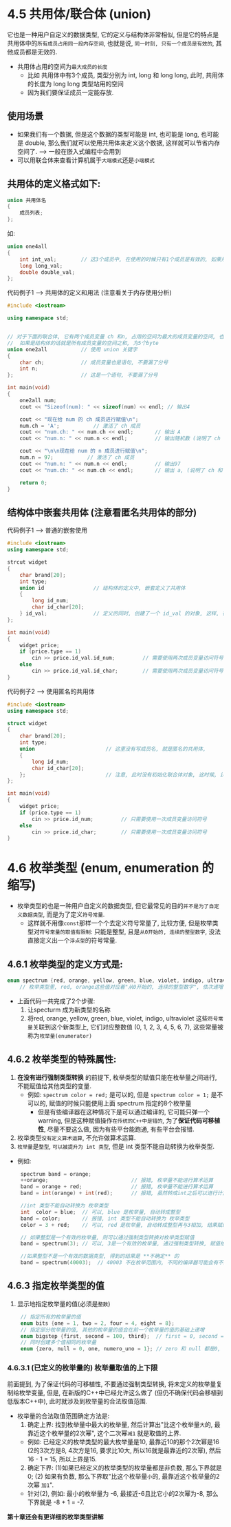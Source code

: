 # 4.5 共用体/联合体 (union)
它也是一种用户自定义的数据类型, 它的定义与结构体非常相似, 但是它的特点是共用体中的`所有成员占用同一段内存空间`, 也就是说, `同一时刻, 只有一个成员是有效的`, 其他成员都是无效的. 
- 共用体占用的空间为`最大成员的长度`
  - 比如 共用体中有3个成员, 类型分别为 int, long 和 long long, 此时, 共用体的长度为 long long 类型站用的空间
  - 因为我们要保证成员一定能存放.



## 使用场景
- 如果我们有一个数据, 但是这个数据的类型可能是 int, 也可能是 long, 也可能是 double, 那么我们就可以使用共用体来定义这个数据, 这样就可以节省内存空间了.  --> 一般在嵌入式编程中会用到
- 可以用联合体来查看计算机属于`大端模式`还是`小端模式`



## 共用体的定义格式如下:
```cpp
union 共用体名
{
    成员列表;
};
```
如:
```cpp
union one4all
{
    int int_val;        // 这3个成员中, 在使用的时候只有1个成员是有效的, 如果用了 int_val, long_val 和 double_val 就都不能用了
    long long_val;
    double double_val;
};
```

代码例子1 --> 共用体的定义和用法 (注意看关于内存使用分析)
```cpp
#include <iostream>

using namespace std;


// 对于下面的联合体, 它有两个成员变量 ch 和n, 占用的空间为最大的成员变量的空间, 也就是4个byte, 
//  如果是结构体的话就是所有成员变量的空间之和, 为5个byte
union one2all           // 使用 union 关键字
{
    char ch;            // 成员变量也是语句, 不要漏了分号
    int n;
};                      // 这是一个语句, 不要漏了分号

int main(void)
{
    one2all num;
    cout << "Sizeof(num): " << sizeof(num) << endl; // 输出4

    cout << "现在给 num 的 ch 成员进行赋值\n";
    num.ch = 'A';           // 激活了 ch 成员
    cout << "num.ch: " << num.ch << endl;       // 输出 A
    cout << "num.n: " << num.n << endl;         // 输出随机数 (说明了 ch 和 n 共用了同一块内存, 但是ch只占用了一个byte, 还有3个byte没有初始化, 所以n的值看上去是随机的)

    cout << "\n\n现在给 num 的 n 成员进行赋值\n";
    num.n = 97;           // 激活了 ch 成员
    cout << "num.n: " << num.n << endl;         // 输出97
    cout << "num.ch: " << num.ch << endl;       // 输出 a, (说明了 ch 和 n 共用了同一块内存, n占用了4个 byte, 把整块内存用完了, 所以 ch 直接读取了 n 的值, 也就是97, 97对应的ASCII码就是a)

    return 0;
}
```

## 结构体中嵌套共用体 (注意看匿名共用体的部分)
代码例子1 --> 普通的嵌套使用
```cpp
#include <iostream>
using namespace std;

strcut widget
{
    char brand[20];
    int type;
    union id                // 结构体的定义中, 嵌套定义了共用体
    {
        long id_num;
        char id_char[20];
    } id_val;               // 定义的同时, 创建了一个 id_val 的对象, 这样, 在结构体成员访问的时候就可以直接使用了
};

int main(void)
{
    widget price;
    if (price.type == 1)
        cin >> price.id_val.id_num;         // 需要使用两次成员变量访问符号
    else
        cin >> price.id_val.id_char;        // 需要使用两次成员变量访问符号
}
```

代码例子2 --> 使用匿名的共用体
```cpp
#include <iostream>
using namespace std;

struct widget
{
    char brand[20];
    int type;
    union                       // 这里没有写成员名, 就是匿名的共用体,
    {
        long id_num;
        char id_char[20];
    };                          // 注意, 此时没有初始化联合体对象, 这时候, id_num 和 id_char 被直接认为是结构体成员 
};

int main(void)
{
    widget price;
    if (price.type == 1)
        cin >> price.id_num;         // 只需要使用一次成员变量访问符号
    else
        cin >> price.id_char;        // 只需要使用一次成员变量访问符号
}
```














# 4.6 枚举类型 (enum, enumeration 的缩写)
- 枚举类型的也是一种用户自定义的数据类型, 但它最常见的目的`并不是为了自定义数据类型`, 而是为了定义`符号常量`.
    - 这样就不用像`const`那样一个个去定义符号常量了, 比较方便, 但是枚举类型对`符号常量的取值有限制`: 只能是整型, 且是`从0开始的, 连续的整型数字`, 没法直接定义出一个`浮点型`的符号常量.


## 4.6.1 枚举类型的定义方式是:
```cpp
enum spectrum {red, orange, yellow, green, blue, violet, indigo, ultraviolet};
    // 枚举类型里, red, orange这些值对应着"从0开始的, 连续的整型数字", 依次递增
```
- 上面代码一共完成了2个步骤:
  1. 让specturm 成为新类型的名称
  2. 将red, orange, yellow, green, blue, violet, indigo, ultraviolet 这些`符号常量`关联到这个新类型上, 它们对应整数值 (0, 1, 2, 3, 4, 5, 6, 7), 这些常量被称为`枚举量(enumerator)`

## 4.6.2 枚举类型的特殊属性:
1. **在没有进行强制类型转换** 的前提下, 枚举类型的赋值只能在枚举量之间进行, 不能赋值给其他类型的变量.
   - 例如: `spectrum color = red;` 是可以的, 但是 `spectrum color = 1;` 是不可以的, 赋值的时候只能使用上面 spectrum 指定的8个枚举量
     - 但是有些编译器在这种情况下是可以通过编译的, 它可能只弹一个 warning, 但是这种赋值操作`在传统的C++中是错的`, 为了**保证代码可移植性**, 尽量不要这么做, 因为有些平台能跑通, 有些平台会报错.
2. 枚举类型`没有定义算术运算`, 不允许做算术运算.
3. `枚举量`是`整型`, `可以被提升为 int 类型`, 但是 int 类型不能自动转换为枚举类型.
- 例如: 
   ```cpp
    spectrum band = orange;
    ++orange;                           // 报错, 枚举量不能进行算术运算
    band = orange + red;                // 报错, 枚举量不能进行算术运算
    band = int(orange) + int(red);      // 报错, 虽然转成int之后可以进行计算, 但是int不能赋值给band, 因为int类型比枚举类型高, 枚举类型赋值给int是可以的, 但是 int 不能赋值给枚举类型

    //int 类型不能自动转换为 枚举类型
    int  color = blue;  // 可以, blue 是枚举量, 自动转成整型
    band = color;       // 报错, int 类型不能自动转换为 枚举类型     
    color = 3 + red;    // 可以, red 是枚举量, 自动转成整型再与3相加, 结果赋给整型 color

    // 如果整型是一个有效的枚举量, 则可以通过强制类型转换对枚举类型赋值
    band = spectrum(3); // 可以, 3是一个有效的枚举量, 通过强制类型转换, 赋值给枚举类型 band

    //如果整型不是一个有效的数据类型, 得到的结果是 **不确定** 的
    band = spectrum(40003);  // 40003 不在枚举范围内, 不同的编译器可能会有不同的结果, 但是都是不确定的
   ```

## 4.6.3 指定枚举类型的值
1. 显示地指定枚举量的值(必须是`整数`)
   ```cpp
    // 指定所有的枚举量的值
    enum bits {one = 1, two = 2, four = 4, eight = 8};
    // 指定部分枚举量的值, 其他的枚举量的值会在前一个枚举量的值的基础上递增
    enum bigstep {first, second = 100, third};  // first = 0, second = 100, third = 101
    // 同时创建多个值相同的枚举量
    enum {zero, null = 0, one, numero_uno = 1}; // zero 和 null 都是0, one 和 numero_uno 都是1
   ```

### 4.6.3.1 (已定义的枚举量的) 枚举量取值的上下限
前面提到, 为了保证代码的可移植性, 不要通过强制类型转换, 将未定义的枚举量复制给枚举变量, 但是, 在新版的C++中已经允许这么做了 (但仍不确保代码会移植到低版本C++中), 此时就涉及到枚举量的合法取值范围.

- 枚举量的合法取值范围确定方法是:
  1. 确定上界: 找到枚举量中最大的枚举量, 然后计算出"比这个枚举量`大`的, 最靠近这个枚举量的2次幂", 这个二次幂`减1` 就是取值的上界. 
    - 例如: 已经定义的枚举类型的最大枚举量是10, 最靠近10的那个2次幂是16 (2的3次方是8, 4次方是16, 要求比10大, 所以16就是最靠近的2次幂), 然后16 - 1 = 15, 所以上界是15.
  2. 确定下界: (1)如果已经定义的枚举类型的枚举量都是非负数, 那么下界就是0; (2) 如果有负数, 那么下界取"比这个枚举量`小`的, 最靠近这个枚举量的2次幂 `加1`".
    - 针对(2), 例如: 最小的枚举量为 -6, 最接近-6且比它小的2次幂为-8, 那么下界就是 -8 + 1 = -7.  


**第十章还会有更详细的枚举类型讲解**